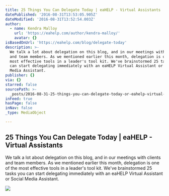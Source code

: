 ```yaml
---
title: 25 Things You Can Delegate Today | eaHELP - Virtual Assistants
datePublished: '2016-08-31T13:53:05.905Z'
dateModified: '2016-08-31T13:52:54.003Z'
author:
  - name: Kendra Malloy
    url: 'https://eahelp.com/author/kendra-malloy/'
    avatar: {}
isBasedOnUrl: 'https://eahelp.com/blog/delegate-today'
description: >-
  We talk a lot about delegation on this blog, and in our meetings with clients
  and team members. As we mentioned earlier this month, delegation is one of the
  most effective tools in a leader's tool kit. We've brainstormed 25 tasks you
  can start delegating immediately with an eaHELP Virtual Assistant or Social
  Media Assistant.
publisher: {}
via: {}
starred: false
sourcePath: >-
  _posts/2016-08-31-25-things-you-can-delegate-today-or-eahelp-virtual-assistan.md
inFeed: true
hasPage: false
inNav: false
_type: MediaObject

---
```

<article style=""><h1>25 Things You Can Delegate Today | eaHELP - Virtual Assistants</h1><p>We talk a lot about delegation on this blog, and in our meetings with clients and team members. As we mentioned earlier this month, delegation is one of the most effective tools in a leader's tool kit. We've brainstormed 25 tasks you can start delegating immediately with an eaHELP Virtual Assistant or Social Media Assistant.</p><img src="https://eahelp.com/wp-content/uploads/2016/04/25-Tasks-You-Can-Delegate-Today.jpg" /></article>